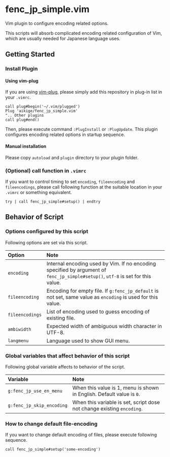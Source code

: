 # fenc_jp_simple.vim

Vim plugin to configure encoding related options.

This scripts will absorb complicated encoding related configuration of Vim,
which are usually needed for Japanese language uses.

## Getting Started

### Install Plugin

#### Using vim-plug

If you are using [vim-plug](https://github.com/junegunn/vim-plug),
please simply add this repository in plug-in list in your `.vimrc`.

```vim
call plug#begin('~/.vim/plugged')
Plug 'aikige/fenc_jp_simple.vim'
".. Other plugins
call plug#end()
```

Then, please execute command `:PlugInstall` or `:PlugUpdate`.
This plugin configures encoding related options in startup sequence.

#### Manual installation

Please copy `autoload` and `plugin` directory to your plugin folder.

### (Optional) call function in `.vimrc`

If you want to control timing to set `encoding`, `fileencoding` and `fileencodings`,
please call following function at the suitable location in your `.vimrc` or something equivalent.

```vim
try | call fenc_jp_simple#setup() | endtry
```

## Behavior of Script

### Options configured by this script

Following options are set via this script.

|Option|Note|
|:--|:--|
|`encoding`|Internal encoding used by Vim. If no encoding specified by argument of `fenc_jp_simple#setup()`, `utf-8` is set for this value.|
|`fileencoding`|Encoding for empty file. If `g:fenc_jp_default` is not set, same value as `encoding` is used for this value.|
|`fileencodings`|List of encoding used to guess encoding of existing file.|
|`ambiwidth`|Expected width of ambiguous width character in UTF-8.|
|`langmenu`|Language used to show GUI menu.|

### Global variables that affect behavior of this script

Following global variable affects to behavior of the script.

|Variable|Note|
|:--|:--|
|`g:fenc_jp_use_en_menu`|When this value is 1, menu is shown in English. Default value is `0`.|
|`g:fenc_jp_skip_encoding`|When this variable is set, script dose not change existing `encoding`.|

### How to change default file-encoding

If you want to change default encoding of files, please execute following sequence.

```vim
call fenc_jp_simple#setup('some-encoding')
```

